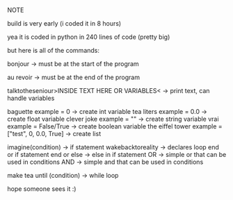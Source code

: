 NOTE

build is very early (i coded it in 8 hours)

yea it is coded in python in 240 lines of code (pretty big)

but here is all of the commands:

bonjour -> must be at the start of the program

au revoir -> must be at the end of the program

talktotheseniour>INSIDE TEXT HERE OR  VARIABLES< -> print text, can handle variables

baguette example = 0 -> create int variable
tea liters example = 0.0 -> create float variable
clever joke example = "" -> create string variable
vrai example = False/True -> create boolean variable
the eiffel tower example = ["test", 0, 0.0, True] -> create list

imagine(condition) -> if statement
wakebacktoreality -> declares loop end or if statement end
or else -> else in if statement
OR -> simple or that can be used in conditions
AND -> simple and that can be used in conditions

make tea until (condition) -> while loop


hope someone sees it :)
